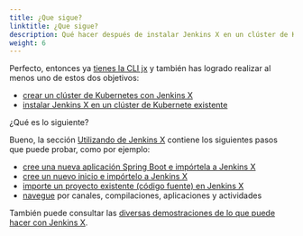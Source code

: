 ```yaml
---
title: ¿Que sigue?
linktitle: ¿Que sigue?
description: Qué hacer después de instalar Jenkins X en un clúster de Kubernetes
weight: 6
---
```


Perfecto, entonces ya [tienes la CLI jx](/getting-started/install/) y también has logrado realizar al menos uno de estos dos objetivos:

* [crear un clúster de Kubernetes con Jenkins X](/getting-started/create-cluster/)
* [instalar Jenkins X en un clúster de Kubernete existente](/getting-started/install-on-cluster/)

¿Qué es lo siguiente?

Bueno, la sección [Utilizando de Jenkins X](/docs/using-jx/) contiene los siguientes pasos que puede probar, como por ejemplo:

* [cree una nueva aplicación Spring Boot e impórtela a Jenkins X](/docs/using-jx/creating/create-spring/)
* [cree un nuevo inicio e impórtelo a Jenkins X](/docs/getting-started/first-project/create-quickstart/)
* [importe un proyecto existente (código fuente) en Jenkins X](/docs/using-jx/creating/import/)
* [navegue](/docs/using-jx/developing/browsing/) por canales, compilaciones, aplicaciones y actividades

También puede consultar las [diversas demostraciones de lo que puede hacer con Jenkins X](/docs/getting-started/demos-talks-posts/).
